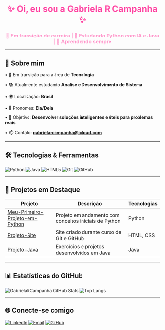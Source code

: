 
<h1 align="center" style="color:#ff4da6;">✨ Oi, eu sou a Gabriela R Campanha ✨</h1>
<h3 align="center" style="color:#ff99cc;">🚀 Em transição de carreira | 🎯 Estudando Python com IA e Java | 🌱 Aprendendo sempre</h3>

---

## 💖 Sobre mim
•⁠  ⁠💼 Em transição para a área de **Tecnologia**

•⁠  ⁠📚 Atualmente estudando **Analise e Desenvolvimento de Sistema**

•⁠  ⁠🌍 Localização: **Brasil**

•⁠  ⁠💬 Pronomes: **Ela/Dela**

•⁠  ⁠🎯 Objetivo: **Desenvolver soluções inteligentes e úteis para problemas reais**

•⁠  ⁠📫 Contato: **gabrielarcampanha@icloud.com**

---

## 🛠️ Tecnologias & Ferramentas
![Python](https://img.shields.io/badge/-Python-ff4da6?style=flat&logo=python&logoColor=white)
![Java](https://img.shields.io/badge/-Java-ff4da6?style=flat&logo=openjdk&logoColor=white)
![HTML5](https://img.shields.io/badge/-HTML5-ff4da6?style=flat&logo=html5&logoColor=white)
![Git](https://img.shields.io/badge/-Git-ff4da6?style=flat&logo=git&logoColor=white)
![GitHub](https://img.shields.io/badge/-GitHub-ff4da6?style=flat&logo=github&logoColor=white)

---

## 📌 Projetos em Destaque
| Projeto | Descrição | Tecnologias |
|---------|-----------|-------------|
| [Meu-Primeiro-Projeto-em-Python](https://github.com/GabrielaRCampanha/Meu-Primeiro-projeto-em-Python) | Projeto em andamento com conceitos iniciais de Python | Python |
| [Projeto-Site](https://github.com/GabrielaRCampanha/projeto-site) | Site criado durante curso de Git e GitHub | HTML, CSS |
| [Projeto-Java](https://github.com/GabrielaRCampanha/NOME-DO-PROJETO) | Exercícios e projetos desenvolvidos em Java | Java |

---

## 📊 Estatísticas do GitHub
![GabrielaRCampanha GitHub Stats](https://github-readme-stats.vercel.app/api?username=GabrielaRCampanha&show_icons=true&title_color=ff4da6&icon_color=ff4da6&text_color=ffffff&bg_color=0d1117)
![Top Langs](https://github-readme-stats.vercel.app/api/top-langs/?username=GabrielaRCampanha&layout=compact&title_color=ff4da6&text_color=ffffff&bg_color=0d1117)

---

## 🌐 Conecte-se comigo
[![LinkedIn](https://img.shields.io/badge/-LinkedIn-ff4da6?style=flat&logo=linkedin&logoColor=white)](https://www.linkedin.com/in/seu-link)
[![Email](https://img.shields.io/badge/-Email-ff4da6?style=flat&logo=gmail&logoColor=white)](mailto:seu-email@email.com)
[![GitHub](https://img.shields.io/badge/-GitHub-ff4da6?style=flat&logo=github&logoColor=white)](https://github.com/GabrielaRCampanha)
